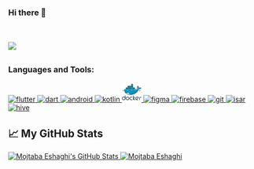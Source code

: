 ### Hi there 👋

# ![](https://komarev.com/ghpvc/?username=mes71&color=green&label=Visitors)

<h3 align="left">Languages and Tools:</h3>
<p> <a href="https://flutter.dev/" target="_blank" rel="noreferrer"> <img src="https://www.vectorlogo.zone/logos/flutterio/flutterio-icon.svg" alt="flutter" width="40" height="40"/> </a> 
<a href="https://dart.dev/" target="_blank" rel="noreferrer"> <img src="https://www.vectorlogo.zone/logos/dartlang/dartlang-icon.svg" alt="dart" width="40" height="40"/> </a>
<a href="https://developer.android.com/" target="_blank" rel="noreferrer"> <img src="https://www.vectorlogo.zone/logos/android/android-icon.svg" alt="android" width="40" height="40"/> </a>
<a href="https://kotlinlang.org/" target="_blank" rel="noreferrer"> <img src="https://www.vectorlogo.zone/logos/kotlinlang/kotlinlang-icon.svg" alt="kotlin" width="40" height="40"/> </a>
<a href="https://www.docker.com/" target="_blank" rel="noreferrer"> <img src="https://raw.githubusercontent.com/devicons/devicon/master/icons/docker/docker-original-wordmark.svg" alt="docker" width="40" height="40"/> </a>
<a href="https://www.figma.com/" target="_blank" rel="noreferrer"> <img src="https://www.vectorlogo.zone/logos/figma/figma-icon.svg" alt="figma" width="40" height="40"/> </a> 
<a href="https://firebase.google.com/" target="_blank" rel="noreferrer"> <img src="https://www.vectorlogo.zone/logos/firebase/firebase-icon.svg" alt="firebase" width="40" height="40"/> </a> 
<a href="https://git-scm.com/" target="_blank" rel="noreferrer"> <img src="https://www.vectorlogo.zone/logos/git-scm/git-scm-icon.svg" alt="git" width="40" height="40"/> </a>
<a href="https://isar.dev/" target="_blank" rel="noreferrer"> <img src="https://isar.dev/isar.svg" alt="isar" width="40" height="40"/> </a>
<a href="https://hive.com/" target="_blank" rel="noreferrer"> <img src="https://www.vectorlogo.zone/logos/apache_hive/apache_hive-icon.svg" alt="hive" width="40" height="40"/> </a>

 </p>

## &#x1f4c8; My GitHub Stats



<a href="https://github.com/in/mes71">
  <img src="https://github-readme-stats.vercel.app/api?username=mes71&show_icons=true&line_height=27&count_private=true&title_color=ffffff&text_color=c9cacc&icon_color=2bbc8a&bg_color=1d1f21" alt="Mojtaba Eshaghi's GitHub Stats" />
</a>
<a href="https://github.com/in/mes71">
  <img  src="https://github-readme-stats.vercel.app/api/top-langs/?username=mes71&hide=Jupyter Notebook,html&title_color=ffffff&text_color=c9cacc&icon_color=2bbc8a&bg_color=1d1f21" alt="Mojtaba Eshaghi"/>
</a>